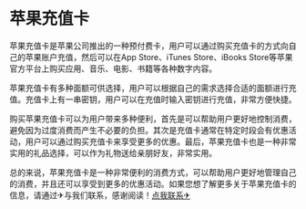 # 苹果充值卡

苹果充值卡是苹果公司推出的一种预付费卡，用户可以通过购买充值卡的方式向自己的苹果账户充值，然后可以在App Store、iTunes Store、iBooks Store等苹果官方平台上购买应用、音乐、电影、书籍等各种数字内容。

苹果充值卡有多种面额可供选择，用户可以根据自己的需求选择合适的面额进行充值。充值卡上有一串密钥，用户可以在充值时输入密钥进行充值，非常方便快捷。

购买苹果充值卡可以为用户带来多种便利，首先是可以帮助用户更好地控制消费，避免因为过度消费而产生不必要的负担。其次是充值卡通常在特定时段会有优惠活动，用户可以通过购买充值卡来享受更多的优惠。最后，苹果充值卡也是一种非常实用的礼品选择，可以作为礼物送给亲朋好友，非常实用。

总的来说，苹果充值卡是一种非常便利的消费方式，可以帮助用户更好地管理自己的消费，并且还可以享受到更多的优惠活动。如果您想了解更多关于苹果充值卡的信息，请通过✈与我们联系，感谢阅读！[点我联系✈](https://www.G208.com)